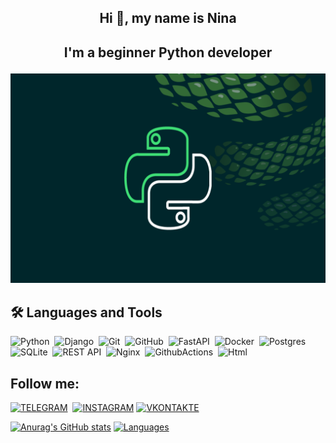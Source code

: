 ## <p align="center"><b>Hi 👋, my name is Nina</b> </p>
## <p align="center"><b>I'm a beginner Python developer</b> </p>

<p align="center"><img src="https://github.com/Nina2301/Nina2301/blob/main/assets/scale_1200.png"  /></p>

## 🛠 Languages and Tools

![Python](https://img.shields.io/badge/PYTHON-3776AB.svg?&style=flat&logo=python&logoColor=white)&nbsp;
![Django](https://img.shields.io/badge/DJANGO-1f6e4b.svg?&style=flat&logo=django&logoColor=white)&nbsp;
![Git](https://img.shields.io/badge/GIT-%23F05033.svg?&style=flat&logo=git&logoColor=white)&nbsp;
![GitHub](https://img.shields.io/badge/GITHUB-%23121011.svg?&style=flat&logo=github&logoColor=white)&nbsp;
![FastAPI](https://img.shields.io/badge/FASTAPI-18897b.svg?&style=flat&logo=fastapi&logoColor=white)&nbsp;
![Docker](https://img.shields.io/badge/DOCKER-2496ED.svg?&style=flat&logo=docker&logoColor=white)&nbsp;
![Postgres](https://img.shields.io/badge/POSTGRES-%23316192.svg?&style=flat&logo=postgresql&logoColor=white)&nbsp;
![SQLite](https://img.shields.io/badge/SQLITE-003B57.svg?&style=flat&logo=sqlite&logoColor=white)&nbsp;
![REST API](https://img.shields.io/badge/REST-02569B.svg?&style=flat&logo=rest&logoColor=white)&nbsp;
![Nginx](https://img.shields.io/badge/NGINX-269539.svg?&style=flat&logo=nginx&logoColor=white)&nbsp;
![GithubActions](https://img.shields.io/badge/GITHUB%20ACTIONS-2088FF.svg?&style=flat&logo=github-actions&logoColor=white)&nbsp;
![Html](https://img.shields.io/badge/html%20-%23E34F26.svg?&style=for-the-badge&logo=html5&logoColor=white)&nbsp;


## Follow me:
[![TELEGRAM](https://img.shields.io/badge/TELEGRAM-black.svg?&style=flat&logo=TELEGRAM&logoColor=blue)](https://t.me/Nina_Karlova)&nbsp;
[![INSTAGRAM](https://img.shields.io/badge/INSTAGRAM-black.svg?&style=flat&logo=INSTAGRAM&logoColor=darkred)](https://www.instagram.com/crazy_squirrel.carlove)
[![VKONTAKTE](https://img.shields.io/badge/VKONTAKTE-black.svg?&style=flat&logo=Vk&logoColor=3176F9)](https://vk.com/n.karlova)&nbsp;

[![Anurag's GitHub stats](https://github-readme-stats.vercel.app/api?username=Nina2301&show_icons=true)](https://github.com/Nina2301/github-readme-stats)
[![Languages](https://github-readme-stats.vercel.app/api/top-langs/?username=Nina2301&layout=compact&hide_border=true&theme=transparent&bg_color=00000000&langs_count=6&hide=dockerfile,css,shell,procfile)](https://github.com/Nina2301/github-readme-stats)

